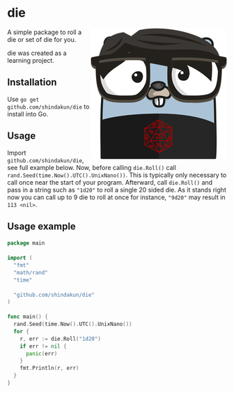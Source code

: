 # die

<p align="center">
  <img style="float: right;" src="assets/die.png" alt="die gopher"/>
</p>

A simple package to roll a die or set of die for you.

die was created as a learning project.

## Installation

Use `go get github.com/shindakun/die` to install into Go.

## Usage

Import `github.com/shindakun/die`, see full example below. Now, before calling `die.Roll()` call `rand.Seed(time.Now().UTC().UnixNano())`. This is typically only necessary to call once near the start of your program. Afterward, call `die.Roll()` and pass in a string such as `"1d20"` to roll a single 20 sided die. As it stands right now you can call up to 9 die to roll at once for instance, `"9d20"` may result in `113 <nil>`.

## Usage example

```go
package main

import (
  "fmt"
  "math/rand"
  "time"

  "github.com/shindakun/die"
)

func main() {
  rand.Seed(time.Now().UTC().UnixNano())
  for {
    r, err := die.Roll("1d20")
    if err != nil {
      panic(err)
    }
    fmt.Println(r, err)
  }
}
```
